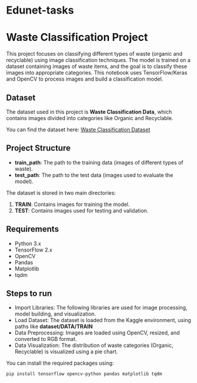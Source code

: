 # Edunet-tasks

# Waste Classification Project

This project focuses on classifying different types of waste (organic and recyclable) using image classification techniques. The model is trained on a dataset containing images of waste items, and the goal is to classify these images into appropriate categories. This notebook uses TensorFlow/Keras and OpenCV to process images and build a classification model.

## Dataset

The dataset used in this project is **Waste Classification Data**, which contains images divided into categories like Organic and Recyclable.

You can find the dataset here: [Waste Classification Dataset](https://www.kaggle.com/datasets/techsash/waste-classification-data)

## Project Structure

- **train_path**: The path to the training data (images of different types of waste).
- **test_path**: The path to the test data (images used to evaluate the model).

The dataset is stored in two main directories:

1. **TRAIN**: Contains images for training the model.
2. **TEST**: Contains images used for testing and validation.

## Requirements

- Python 3.x
- TensorFlow 2.x
- OpenCV
- Pandas
- Matplotlib
- tqdm
## Steps to run
- Import Libraries: The following libraries are used for image processing, model building, and visualization.
- Load Dataset: The dataset is loaded from the Kaggle environment, using paths like **dataset/DATA/TRAIN**
- Data Preprocessing: Images are loaded using OpenCV, resized, and converted to RGB format.
- Data Visualization: The distribution of waste categories (Organic, Recyclable) is visualized using a pie chart.

You can install the required packages using:

````bash
pip install tensorflow opencv-python pandas matplotlib tqdm



